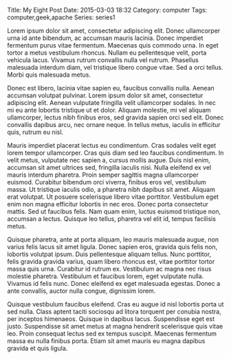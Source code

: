 Title: My Eight Post
Date: 2015-03-03 18:32
Category: computer
Tags: computer,geek,apache
Series: series1

Lorem ipsum dolor sit amet, consectetur adipiscing elit. Donec ullamcorper urna id ante bibendum, ac accumsan mauris lacinia. Donec imperdiet fermentum purus vitae fermentum. Maecenas quis commodo urna. In eget tortor a metus vestibulum rhoncus. Nullam eu pellentesque velit, porta vehicula lacus. Vivamus rutrum convallis nulla vel rutrum. Phasellus malesuada interdum diam, vel tristique libero congue vitae. Sed a orci tellus. Morbi quis malesuada metus.

Donec est libero, lacinia vitae sapien eu, faucibus convallis nulla. Aenean accumsan volutpat pulvinar. Lorem ipsum dolor sit amet, consectetur adipiscing elit. Aenean vulputate fringilla velit ullamcorper sodales. In nec mi eu ante lobortis tristique ut et dolor. Aliquam molestie, mi vel aliquam ullamcorper, lectus nibh finibus eros, sed gravida sapien orci sed elit. Donec convallis dapibus arcu, nec ornare neque. In tellus metus, iaculis in efficitur quis, rutrum eu nisl.

Mauris imperdiet placerat lectus eu condimentum. Cras sodales velit eget lorem tempor ullamcorper. Cras quis diam sed leo faucibus condimentum. In velit metus, vulputate nec sapien a, cursus mollis augue. Duis nisl enim, accumsan sit amet ultrices sed, fringilla iaculis nisi. Nulla eleifend ex vel mauris interdum pharetra. Proin semper sagittis magna ullamcorper euismod. Curabitur bibendum orci viverra, finibus eros vel, vestibulum massa. Ut tristique iaculis odio, a pharetra nibh dapibus sit amet. Aliquam erat volutpat. Ut posuere scelerisque libero vitae porttitor. Vestibulum eget enim non magna efficitur lobortis in nec eros. Donec porta consectetur mattis. Sed ut faucibus felis. Nam quam enim, luctus euismod tristique non, accumsan a lectus. Quisque leo tellus, pharetra vel elit id, tempus facilisis metus.

Quisque pharetra, ante at porta aliquam, leo mauris malesuada augue, non varius felis lacus sit amet ligula. Donec sapien eros, gravida quis felis non, lobortis volutpat ipsum. Duis pellentesque aliquam tellus. Nunc porttitor, felis gravida gravida varius, quam libero rhoncus est, vitae porttitor tortor massa quis urna. Curabitur id rutrum ex. Vestibulum ac magna nec risus molestie pharetra. Vestibulum et faucibus lorem, eget vulputate nulla. Vivamus id felis nunc. Donec eleifend ex eget malesuada egestas. Donec a ante convallis, auctor nulla congue, dignissim lorem.

Quisque vestibulum faucibus eleifend. Cras eu augue id nisl lobortis porta ut sed nulla. Class aptent taciti sociosqu ad litora torquent per conubia nostra, per inceptos himenaeos. Quisque in dapibus lacus. Suspendisse eget est justo. Suspendisse sit amet metus at magna hendrerit scelerisque quis vitae leo. Proin consequat lectus sed ex tempus suscipit. Maecenas fermentum massa eu nulla finibus porta. Etiam sit amet mauris eu magna dapibus gravida et quis ligula.

